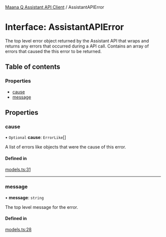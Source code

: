 [Maana Q Assistant API Client](../README.md) / AssistantAPIError

# Interface: AssistantAPIError

The top level error object returned by the Assistant API that wraps and
returns any errors that occurred during a API call. Contains an array of
errors that caused the this error to be returned.

## Table of contents

### Properties

- [cause](AssistantAPIError.md#cause)
- [message](AssistantAPIError.md#message)

## Properties

### cause

• `Optional` **cause**: `ErrorLike`[]

A list of errors like objects that were the cause of this error.

#### Defined in

[models.ts:31](https://github.com/maana-io/q-assistant-client/blob/develop/src/models.ts#L31)

___

### message

• **message**: `string`

The top level message for the error.

#### Defined in

[models.ts:28](https://github.com/maana-io/q-assistant-client/blob/develop/src/models.ts#L28)
